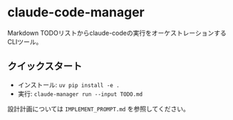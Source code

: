 # claude-code-manager

Markdown TODOリストからclaude-codeの実行をオーケストレーションするCLIツール。

## クイックスタート

- インストール: `uv pip install -e .`
- 実行: `claude-manager run --input TODO.md`

設計計画については `IMPLEMENT_PROMPT.md` を参照してください。